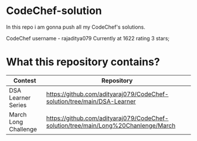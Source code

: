 # CodeChef-solution

In this repo i am gonna push all my CodeChef's solutions.

CodeChef username - rajaditya079             Currently at 1622 rating 3 stars;


# What this repository contains?

Contest  |  Repository
-------  |  ----------
DSA Learner Series  |  https://github.com/adityaraj079/CodeChef-solution/tree/main/DSA-Learner
March Long Challenge  |  https://github.com/adityaraj079/CodeChef-solution/tree/main/Long%20Chanlenge/March